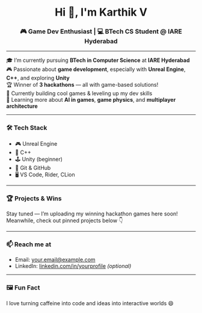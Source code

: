 <h1 align="center">Hi 👋, I'm Karthik V</h1>
<h3 align="center">🎮 Game Dev Enthusiast | 💻 BTech CS Student @ IARE Hyderabad</h3>

---

🎓 I’m currently pursuing **BTech in Computer Science** at **IARE Hyderabad**  
🎮 Passionate about **game development**, especially with **Unreal Engine**, **C++**, and exploring **Unity**  
🏆 Winner of **3 hackathons** — all with game-based solutions!  
🚀 Currently building cool games & leveling up my dev skills  
🧠 Learning more about **AI in games**, **game physics**, and **multiplayer architecture**

---

### 🛠️ Tech Stack
- 🎮 Unreal Engine
- 🧠 C++
- 🕹️ Unity (beginner)
- 🔧 Git & GitHub
- 🖥️ VS Code, Rider, CLion

---

### 🏆 Projects & Wins
Stay tuned — I’m uploading my winning hackathon games here soon!  
Meanwhile, check out pinned projects below 👇

---

### 📫 Reach me at
- Email: [your.email@example.com](mailto:your.email@example.com)
- LinkedIn: [linkedin.com/in/yourprofile](https://linkedin.com/in/yourprofile) *(optional)*

---

### 🖼️ Fun Fact
I love turning caffeine into code and ideas into interactive worlds 😄
